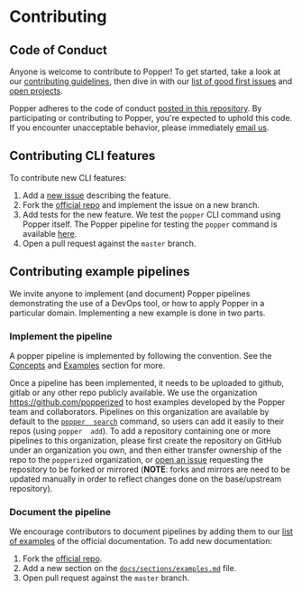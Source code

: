 # Contributing

## Code of Conduct

Anyone is welcome to contribute to Popper! To get started, take a look 
at our [contributing guidelines](CONTRIBUTING.md), then dive in with 
our [list of good first 
issues](https://github.com/systemslab/popper/issues?utf8=%E2%9C%93&q=is%3Aissue+label%3A%22good+first+issue%22+is%3Aopen) 
and [open projects](https://github.com/systemslab/popper/projects).

Popper adheres to the code of conduct [posted in this 
repository](CODE_OF_CONDUCT.md). By participating or contributing to 
Popper, you're expected to uphold this code. If you encounter 
unacceptable behavior, please immediately [email 
us](mailto:ivo@cs.ucsc.edu).

## Contributing CLI features

To contribute new CLI features:

 1. Add a [new issue][ghnew] describing the feature.
 2. Fork the [official repo][poppergh] and implement the issue on a 
    new branch.
 3. Add tests for the new feature. We test the `popper` CLI command 
    using Popper itself. The Popper pipeline for testing the `popper` 
    command is available 
    [here](https://github.com/systemslab/popper/blob/master/ci/).
 4. Open a pull request against the `master` branch.

## Contributing example pipelines

We invite anyone to implement (and document) Popper pipelines 
demonstrating the use of a DevOps tool, or how to apply Popper in a 
particular domain. Implementing a new example is done in two parts.

### Implement the pipeline

A popper pipeline is implemented by following the convention. See the 
[Concepts](concepts.html) and [Examples](examples.html) section for 
more.

Once a pipeline has been implemented, it needs to be uploaded to 
github, gitlab or any other repo publicly available. We use the 
organization <https://github.com/popperized> to host examples 
developed by the Popper team and collaborators. Pipelines on this 
organization are available by default to the [`popper 
search`](cli_features.html#searching-and-importing-existing-pipelines) 
command, so users can add it easily to their repos (using `popper 
add`). To add a repository containing one or more pipelines to this 
organization, please first create the repository on GitHub under an 
organization you own, and then either transfer ownership of the repo 
to the `popperized` organization, or [open an issue][ghnew] requesting 
the repository to be forked or mirrored (**NOTE**: forks and mirrors 
are need to be updated manually in order to reflect changes done on 
the base/upstream repository).

### Document the pipeline

We encourage contributors to document pipelines by adding them to our 
[list of examples](examples.html) of the official documentation. To 
add new documentation:

 1. Fork the [official repo][poppergh].
 2. Add a new section on the 
    [`docs/sections/examples.md`](https://github.com/systemslab/popper/blob/master/docs/sections/examples.md) 
    file.
 3. Open pull request against the `master` branch.

[ghnew]: https://github.com/systemslab/popper/issues/new
[poppergh]: https://github.com/systemslab/popper
